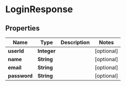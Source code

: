# LoginResponse

## Properties
Name | Type | Description | Notes
------------ | ------------- | ------------- | -------------
**userId** | **Integer** |  |  [optional]
**name** | **String** |  |  [optional]
**email** | **String** |  |  [optional]
**password** | **String** |  |  [optional]
